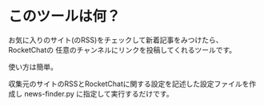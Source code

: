 # このツールは何？

お気に入りのサイト(のRSS)をチェックして新着記事をみつけたら、RocketChatの
任意のチャンネルにリンクを投稿してくれるツールです。

使い方は簡単。

収集元のサイトのRSSとRocketChatに関する設定を記述した設定ファイルを作成し
news-finder.py に指定して実行するだけです。


